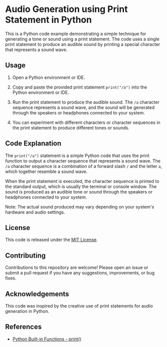 # Audio Generation using Print Statement in Python

This is a Python code example demonstrating a simple technique for generating a tone or sound using a print statement. The code uses a single print statement to produce an audible sound by printing a special character that represents a sound wave.

## Usage

1. Open a Python environment or IDE.

2. Copy and paste the provided print statement `print("/a")` into the Python environment or IDE.

3. Run the print statement to produce the audible sound. The `/a` character sequence represents a sound wave, and the sound will be generated through the speakers or headphones connected to your system.

4. You can experiment with different characters or character sequences in the print statement to produce different tones or sounds.

## Code Explanation

The `print("/a")` statement is a simple Python code that uses the print function to output a character sequence that represents a sound wave. The `/a` character sequence is a combination of a forward slash `/` and the letter `a`, which together resemble a sound wave.

When the print statement is executed, the character sequence is printed to the standard output, which is usually the terminal or console window. The sound is produced as an audible tone or sound through the speakers or headphones connected to your system.

Note: The actual sound produced may vary depending on your system's hardware and audio settings.

## License

This code is released under the [MIT License](LICENSE).

## Contributing

Contributions to this repository are welcome! Please open an issue or submit a pull request if you have any suggestions, improvements, or bug fixes.

## Acknowledgements

This code was inspired by the creative use of print statements for audio generation in Python.

## References

- [Python Built-in Functions - print()](https://docs.python.org/3/library/functions.html#print)
